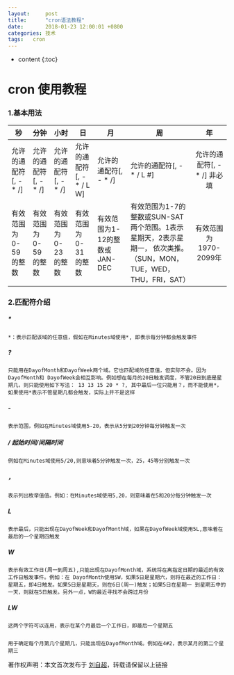 ```yaml
---
layout:     post
title:      "cron语法教程"
date:       2018-01-23 12:00:01 +0800
categories:	技术
tags:	cron
---
```


* content
{:toc}



# cron 使用教程

### 1.基本用法



| 秒                    | 分钟                  | 小时                  | 日                        | 月                            | 周                                                           |              年              |
| --------------------- | --------------------- | --------------------- | ------------------------- | ----------------------------- | ------------------------------------------------------------ | :--------------------------: |
| 允许的通配符[, - * /] | 允许的通配符[, - * /] | 允许的通配符[, - * /] | 允许的通配符[, - * / L W] | 允许的通配符[, - * /]         | 允许的通配符[, - * / L #]                                    | 允许的通配符[, - * /] 非必填 |
| 有效范围为0-59的整数  | 有效范围为0-59的整数  | 有效范围为0-23的整数  | 有效范围为0-31的整数      | 有效范围为1-12的整数或JAN-DEC | 有效范围为1-7的整数或SUN-SAT两个范围。1表示星期天，2表示星期一， 依次类推。（SUN，MON，TUE，WED，THU，FRI，SAT） |    有效范围为1970-2099年     |

### 2.匹配符介绍

##### *

```
*：表示匹配该域的任意值，假如在Minutes域使用*, 即表示每分钟都会触发事件
```

##### ?

```
只能用在DayofMonth和DayofWeek两个域。它也匹配域的任意值，但实际不会。因为DayofMonth和 DayofWeek会相互影响。例如想在每月的20日触发调度，不管20日到底是星期几，则只能使用如下写法： 13 13 15 20 * ?, 其中最后一位只能用？，而不能使用*，如果使用*表示不管星期几都会触发，实际上并不是这样
```

##### -

```
表示范围，例如在Minutes域使用5-20，表示从5分到20分钟每分钟触发一次 
```

##### /   起始时间/间隔时间

```
例如在Minutes域使用5/20,则意味着5分钟触发一次，25，45等分别触发一次
```

##### ，

```
表示列出枚举值值。例如：在Minutes域使用5,20，则意味着在5和20分每分钟触发一次
```

##### L

```
表示最后，只能出现在DayofWeek和DayofMonth域，如果在DayofWeek域使用5L,意味着在最后的一个星期四触发
```

##### W

```
表示有效工作日(周一到周五),只能出现在DayofMonth域，系统将在离指定日期的最近的有效工作日触发事件。例如：在 DayofMonth使用5W，如果5日是星期六，则将在最近的工作日：星期五，即4日触发。如果5日是星期天，则在6日(周一)触发；如果5日在星期一 到星期五中的一天，则就在5日触发。另外一点，W的最近寻找不会跨过月份 
```

##### LW

```
这两个字符可以连用，表示在某个月最后一个工作日，即最后一个星期五
```

##### #

```
用于确定每个月第几个星期几，只能出现在DayofMonth域。例如在4#2，表示某月的第二个星期三
```





著作权声明：本文首次发布于 [刘自超](https://liuwc.xyz)，转载请保留以上链接